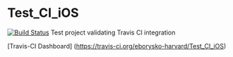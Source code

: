 # Test_CI_iOS
[![Build Status](https://travis-ci.org/eborysko-harvard/Test_CI_iOS.svg)](https://travis-ci.org/eborysko-harvard/Test_CI_iOS)
Test project validating Travis CI integration

[Travis-CI Dashboard] (https://travis-ci.org/eborysko-harvard/Test_CI_iOS)
